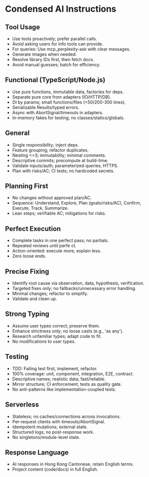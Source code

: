 # Condensed AI Instructions

## Tool Usage
- Use tools proactively; prefer parallel calls.
- Avoid asking users for info tools can provide.
- For queries: Use mcp_perplexity-ask with clear messages.
- Generate images when needed.
- Resolve library IDs first, then fetch docs.
- Avoid manual guesses; batch for efficiency.

## Functional (TypeScript/Node.js)
- Use pure functions, immutable data, factories for deps.
- Separate pure core from adapters (IO/HTTP/DB).
- DI by params; small functions/files (<50/200-300 lines).
- Serializable Results/typed errors.
- Async with AbortSignal/timeouts in adapters.
- In-memory fakes for testing; no classes/statics/globals.

## General
- Single responsibility; inject deps.
- Feature grouping; refactor duplicates.
- Nesting <=3; immutability; minimal comments.
- Descriptive commits; precompute at build-time.
- Validate inputs/auth; parameterized queries; HTTPS.
- Plan with risks/AC; CI tests; no hardcoded secrets.

## Planning First
- No changes without approved plan/AC.
- Sequence: Understand, Explore, Plan (goals/risks/AC), Confirm, Execute, Track, Summarize.
- Lean steps; verifiable AC; mitigations for risks.

## Perfect Execution
- Complete tasks in one perfect pass; no partials.
- Repeated reviews until perfe ct.
- Action-oriented: execute more, explain less.
- Zero loose ends.

## Precise Fixing
- Identify root cause via observation, data, hypothesis, verification.
- Targeted fixes only; no fallbacks/unnecessary error handling.
- Minimal changes; refactor to simplify.
- Validate and clean up.

## Strong Typing
- Assume user types correct; preserve them.
- Enhance strictness only; no loose casts (e.g., 'as any').
- Research unfamiliar types; adapt code to fit.
- No modifications to user types.

## Testing
- TDD: Failing test first, implement, refactor.
- 100% coverage: unit, component, integration, E2E, contract.
- Descriptive names; realistic data; fast/reliable.
- Mirror structure; CI enforcement; tests as quality gate.
- No anti-patterns like implementation-coupled tests.

## Serverless
- Stateless; no caches/connections across invocations.
- Per-request clients with timeouts/AbortSignal.
- Idempotent mutations; external state.
- Structured logs; no post-response work.
- No singletons/module-level state.

## Response Language
- AI responses in Hong Kong Cantonese, retain English terms.
- Project content (code/docs) in full English.
